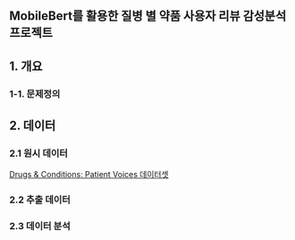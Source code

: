 ## MobileBert를 활용한 질병 별 약품 사용자 리뷰 감성분석 프로젝트

## 1. 개요 

### 1-1. 문제정의

## 2. 데이터

### 2.1 원시 데이터

[Drugs & Conditions: Patient Voices 데이터셋]([https://www.kaggle.com/datasets/thedevastator/german-2021-patient-reviews-and-ratings-of-docto?resource=download](https://www.kaggle.com/datasets/mukeshdevrath007/drugs-and-conditions-patient-voices-2-8l?rvi=1))

### 2.2 추출 데이터

### 2.3 데이터 분석
